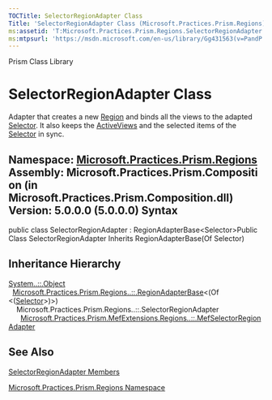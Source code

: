 ```yaml
---
TOCTitle: SelectorRegionAdapter Class
Title: 'SelectorRegionAdapter Class (Microsoft.Practices.Prism.Regions)'
ms:assetid: 'T:Microsoft.Practices.Prism.Regions.SelectorRegionAdapter'
ms:mtpsurl: 'https://msdn.microsoft.com/en-us/library/Gg431563(v=PandP.50)'
---
```


Prism Class Library

SelectorRegionAdapter Class
===========================

Adapter that creates a new [Region](https://msdn.microsoft.com/t:microsoft.practices.prism.regions.region) and binds all the views to the adapted [Selector](http://msdn2.microsoft.com/en-us/library/ms595227). It also keeps the [ActiveViews](https://msdn.microsoft.com/p:microsoft.practices.prism.regions.iregion.activeviews) and the selected items of the [Selector](http://msdn2.microsoft.com/en-us/library/ms595227) in sync.

**Namespace:** [Microsoft.Practices.Prism.Regions](https://msdn.microsoft.com/n:microsoft.practices.prism.regions)
**Assembly:** Microsoft.Practices.Prism.Composition (in Microsoft.Practices.Prism.Composition.dll) Version: 5.0.0.0 (5.0.0.0)
Syntax
------

<span id="syntaxToggle"></span>public class SelectorRegionAdapter : RegionAdapterBase&lt;Selector&gt;Public Class SelectorRegionAdapter Inherits RegionAdapterBase(Of Selector)

Inheritance Hierarchy
---------------------

<span id="familyToggle"></span>[System..::.Object](http://msdn2.microsoft.com/en-us/library/e5kfa45b)
  [Microsoft.Practices.Prism.Regions..::.RegionAdapterBase](https://msdn.microsoft.com/t:microsoft.practices.prism.regions.regionadapterbase%601)&lt;(Of &lt;([Selector](http://msdn2.microsoft.com/en-us/library/ms595227)&gt;)&gt;)
    Microsoft.Practices.Prism.Regions..::.SelectorRegionAdapter
      [Microsoft.Practices.Prism.MefExtensions.Regions..::.MefSelectorRegionAdapter](https://msdn.microsoft.com/t:microsoft.practices.prism.mefextensions.regions.mefselectorregionadapter)

See Also
--------

<span id="seeAlsoToggle"></span>
[SelectorRegionAdapter Members](https://msdn.microsoft.com/allmembers.t:microsoft.practices.prism.regions.selectorregionadapter)

[Microsoft.Practices.Prism.Regions Namespace](https://msdn.microsoft.com/n:microsoft.practices.prism.regions)
